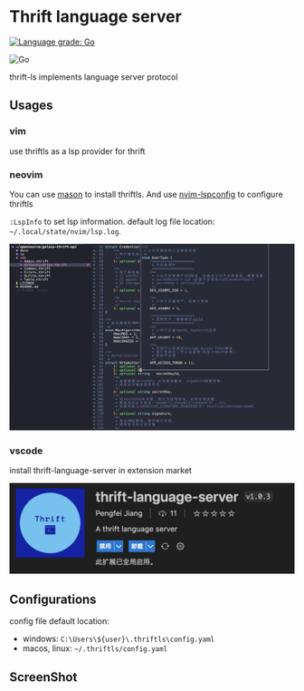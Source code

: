 # Thrift language server

[![Language grade: Go](https://img.shields.io/lgtm/grade/go/g/joyme123/thrift-ls.svg?logo=lgtm&logoWidth=18)](https://lgtm.com/projects/g/joyme123/thrift-ls/context:go)

![Go](https://github.com/joyme123/thrift-ls/workflows/Go/badge.svg?branch=main)

thrift-ls implements language server protocol

## Usages

### vim

use thriftls as a lsp provider for thrift

### neovim

You can use [mason](https://github.com/williamboman/mason.nvim) to install thriftls.
And use [nvim-lspconfig](https://github.com/neovim/nvim-lspconfig) to configure thriftls

`:LspInfo` to set lsp information. default log file location: `~/.local/state/nvim/lsp.log`.

![neovim](./doc/image/neovim.png)

### vscode

install thrift-language-server in extension market

![vscode](./doc/image/vscode.png)

## Configurations

config file default location:

- windows: `C:\Users\${user}\.thriftls\config.yaml`
- macos, linux: `~/.thriftls/config.yaml`

## ScreenShot
